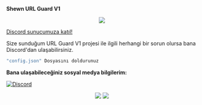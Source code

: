 **Shewn URL Guard V1**

<div align="center">
    <img src="https://komarev.com/ghpvc/?username=ShewnKe&color=yellow"/>
</div>

<a href="https://discord.gg/2018" target="_blank">Discord sunucumuza katıl!</a>


Size sunduğum URL Guard V1 projesi ile ilgili herhangi bir sorun olursa bana Discord'dan ulaşabilirsiniz.

```js
"config.json" Dosyasını doldurunuz
```

**Bana ulaşabileceğiniz sosyal medya bilgilerim:**

 [![Discord](https://lanyard.cnrad.dev/api/988420853052092426)](https://discord.com/users/988420853052092426)

 <p align="center">
 <a href="https://discord.com/users/988420853052092426" target"blank_"><img src="https://img.shields.io/badge/Discord%20-7289DA.svg?&style=for-the-badge&logo=discord&logoColor=white"></a>
  <a href="https://github.com/ShewnKe" target"blank_"><img src="https://img.shields.io/badge/GitHub%20-191717.svg?&style=for-the-badge&logo=github&logoColor=white"></a>
